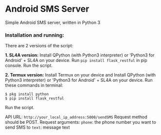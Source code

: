 # Android SMS Server
Simple Android SMS server, written in Python 3

### Installation and running:

There are 2 versions of the script:

**1. SL4A version:**
Install QPython (with Python3 interpreter) or 'Python3 for Android' + SL4A on your device.
Run `pip install flask_restful` in pip console.
Run the script.

**2. Termux version:** Install Termux on your device and 
Install QPython (with Python3 interpreter) or 'Python3 for Android' + SL4A on your device.
Run these commands in terminal:
```
$ pkg install python
$ pip install flask_restful
```
Run the script.

API URL: `http://your_local_ip_address:5000/sendSMS`
Request method should be POST.
Request arguments:
`phone`: the phone number you want to send SMS to
`text`: message text
